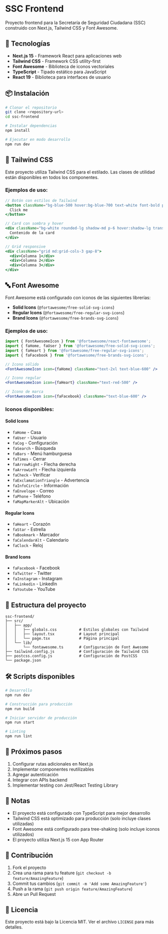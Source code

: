 # SSC Frontend

Proyecto frontend para la Secretaría de Seguridad Ciudadana (SSC) construido con Next.js, Tailwind CSS y Font Awesome.

## 🚀 Tecnologías

- **Next.js 15** - Framework React para aplicaciones web
- **Tailwind CSS** - Framework CSS utility-first
- **Font Awesome** - Biblioteca de iconos vectoriales
- **TypeScript** - Tipado estático para JavaScript
- **React 19** - Biblioteca para interfaces de usuario

## 📦 Instalación

```bash
# Clonar el repositorio
git clone <repository-url>
cd ssc-frontend

# Instalar dependencias
npm install

# Ejecutar en modo desarrollo
npm run dev
```

## 🎨 Tailwind CSS

Este proyecto utiliza Tailwind CSS para el estilado. Las clases de utilidad están disponibles en todos los componentes.

### Ejemplos de uso:

```jsx
// Botón con estilos de Tailwind
<button className="bg-blue-500 hover:bg-blue-700 text-white font-bold py-2 px-4 rounded">
  Click me
</button>

// Card con sombra y hover
<div className="bg-white rounded-lg shadow-md p-6 hover:shadow-lg transition-shadow">
  Contenido de la card
</div>

// Grid responsive
<div className="grid md:grid-cols-3 gap-8">
  <div>Columna 1</div>
  <div>Columna 2</div>
  <div>Columna 3</div>
</div>
```

## 🔤 Font Awesome

Font Awesome está configurado con iconos de las siguientes librerías:
- **Solid Icons** (`@fortawesome/free-solid-svg-icons`)
- **Regular Icons** (`@fortawesome/free-regular-svg-icons`)
- **Brand Icons** (`@fortawesome/free-brands-svg-icons`)

### Ejemplos de uso:

```jsx
import { FontAwesomeIcon } from '@fortawesome/react-fontawesome';
import { faHome, faUser } from '@fortawesome/free-solid-svg-icons';
import { faHeart } from '@fortawesome/free-regular-svg-icons';
import { faFacebook } from '@fortawesome/free-brands-svg-icons';

// Icono sólido
<FontAwesomeIcon icon={faHome} className="text-2xl text-blue-600" />

// Icono regular
<FontAwesomeIcon icon={faHeart} className="text-red-500" />

// Icono de marca
<FontAwesomeIcon icon={faFacebook} className="text-blue-600" />
```

### Iconos disponibles:

#### Solid Icons
- `faHome` - Casa
- `faUser` - Usuario
- `faCog` - Configuración
- `faSearch` - Búsqueda
- `faBars` - Menú hamburguesa
- `faTimes` - Cerrar
- `faArrowRight` - Flecha derecha
- `faArrowLeft` - Flecha izquierda
- `faCheck` - Verificar
- `faExclamationTriangle` - Advertencia
- `faInfoCircle` - Información
- `faEnvelope` - Correo
- `faPhone` - Teléfono
- `faMapMarkerAlt` - Ubicación

#### Regular Icons
- `faHeart` - Corazón
- `faStar` - Estrella
- `faBookmark` - Marcador
- `faCalendarAlt` - Calendario
- `faClock` - Reloj

#### Brand Icons
- `faFacebook` - Facebook
- `faTwitter` - Twitter
- `faInstagram` - Instagram
- `faLinkedin` - LinkedIn
- `faYoutube` - YouTube

## 📁 Estructura del proyecto

```
ssc-frontend/
├── src/
│   ├── app/
│   │   ├── globals.css          # Estilos globales con Tailwind
│   │   ├── layout.tsx           # Layout principal
│   │   └── page.tsx             # Página principal
│   └── lib/
│       └── fontawesome.ts       # Configuración de Font Awesome
├── tailwind.config.js           # Configuración de Tailwind CSS
├── postcss.config.js            # Configuración de PostCSS
└── package.json
```

## 🛠️ Scripts disponibles

```bash
# Desarrollo
npm run dev

# Construcción para producción
npm run build

# Iniciar servidor de producción
npm run start

# Linting
npm run lint
```

## 🎯 Próximos pasos

1. Configurar rutas adicionales en Next.js
2. Implementar componentes reutilizables
3. Agregar autenticación
4. Integrar con APIs backend
5. Implementar testing con Jest/React Testing Library

## 📝 Notas

- El proyecto está configurado con TypeScript para mejor desarrollo
- Tailwind CSS está optimizado para producción (solo incluye clases utilizadas)
- Font Awesome está configurado para tree-shaking (solo incluye iconos utilizados)
- El proyecto utiliza Next.js 15 con App Router

## 🤝 Contribución

1. Fork el proyecto
2. Crea una rama para tu feature (`git checkout -b feature/AmazingFeature`)
3. Commit tus cambios (`git commit -m 'Add some AmazingFeature'`)
4. Push a la rama (`git push origin feature/AmazingFeature`)
5. Abre un Pull Request

## 📄 Licencia

Este proyecto está bajo la Licencia MIT. Ver el archivo `LICENSE` para más detalles.
